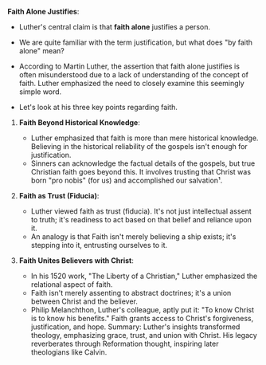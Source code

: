**Faith Alone Justifies**:
   - Luther's central claim is that **faith alone** justifies a person.
   - We are quite familiar with the term justification, but what does "by faith alone" mean?
   - According to Martin Luther, the assertion that faith alone justifies is often misunderstood due to a lack of understanding of the concept of faith. Luther emphasized the need to closely examine this seemingly simple word. 


   - Let's look at his three key points regarding faith.
1. **Faith Beyond Historical Knowledge**:
   - Luther emphasized that faith is more than mere historical knowledge. Believing in the historical reliability of the gospels isn't enough for justification.
   - Sinners can acknowledge the factual details of the gospels, but true Christian faith goes beyond this. It involves trusting that Christ was born "pro nobis" (for us) and accomplished our salvation¹.

2. **Faith as Trust (Fiducia)**:
   - Luther viewed faith as trust (fiducia). It's not just intellectual assent to truth; it's readiness to act based on that belief and reliance upon it.
   - An analogy is that Faith isn't merely believing a ship exists; it's stepping into it, entrusting ourselves to it.

3. **Faith Unites Believers with Christ**:
   - In his 1520 work, "The Liberty of a Christian," Luther emphasized the relational aspect of faith.
   - Faith isn't merely assenting to abstract doctrines; it's a union between Christ and the believer.
   - Philip Melanchthon, Luther's colleague, aptly put it: "To know Christ is to know his benefits." Faith grants access to Christ's forgiveness, justification, and hope.
Summary:
Luther's insights transformed theology, emphasizing grace, trust, and union with Christ. His legacy reverberates through Reformation thought, inspiring later theologians like Calvin.